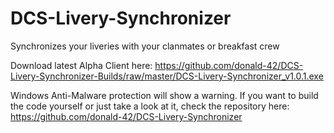 # DCS-Livery-Synchronizer
Synchronizes your liveries with your clanmates or breakfast crew

Download latest Alpha Client here:
https://github.com/donald-42/DCS-Livery-Synchronizer-Builds/raw/master/DCS-Livery-Synchronizer_v1.0.1.exe

Windows Anti-Malware protection will show a warning. If you want to build the code yourself or just take a look at it, check the repository here:
https://github.com/donald-42/DCS-Livery-Synchronizer
